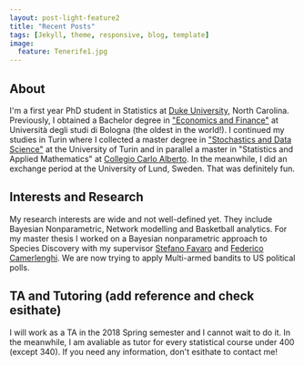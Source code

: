 ```yaml
---
layout: post-light-feature2
title: "Recent Posts"
tags: [Jekyll, theme, responsive, blog, template]
image:
  feature: Tenerife1.jpg
---
```


## About
I'm a first year PhD student in Statistics at [Duke University](http://stat.duke.edu), North Carolina. Previously, I obtained a Bachelor degree in ["Economics and Finance"](http://corsi.unibo.it/1cycle/EconomicsFinance/Pages/default.aspx) at Università degli studi di Bologna (the oldest in the world!). I continued my studies in Turin where I collected a master degree in ["Stochastics and Data Science"](http://www.master-sds.unito.it/do/home.pl) at the University of Turin and in parallel a master in "Statistics and Applied Mathematics" at [Collegio Carlo Alberto](http://carloalberto.org). In the meanwhile, I did an exchange period at the University of Lund, Sweden. That was definitely fun.


## Interests and Research  
My research interests are wide and not well-defined yet. They include Bayesian Nonparametric, Network modelling and Basketball analytics. For my master thesis I worked on a Bayesian nonparametric approach to Species Discovery with my supervisor [Stefano Favaro](http://www.carloalberto.org/people/faculty/fellows/favaro/) and [Federico Camerlenghi](http://www-dimat.unipv.it/~camerlenghi/). We are now trying to apply Multi-armed bandits to US political polls.


## TA and Tutoring (add reference and check esithate)
I will work as a TA in the 2018 Spring semester and I cannot wait to do it. In the meanwhile, I am avaliable as tutor for every statistical course under 400 (except 340). If you need any information, don't esithate to contact me!

